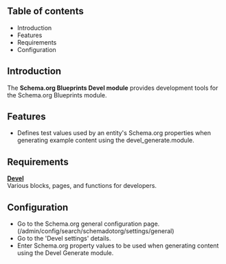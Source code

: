 Table of contents
-----------------

* Introduction
* Features
* Requirements
* Configuration


Introduction
------------

The **Schema.org Blueprints Devel module** provides development tools for the
Schema.org Blueprints module.


Features
--------

- Defines test values used by an entity's Schema.org properties when generating
  example content using the devel_generate.module.


Requirements
------------

**[Devel](https://www.drupal.org/project/devel)**      
Various blocks, pages, and functions for developers.


Configuration
-------------

- Go to the Schema.org general configuration page.  
  (/admin/config/search/schemadotorg/settings/general)
- Go to the 'Devel settings' details.
- Enter Schema.org property values to be used when generating content using
  the Devel Generate module.
